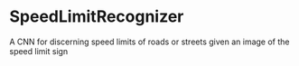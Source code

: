 # SpeedLimitRecognizer

A CNN for discerning speed limits of roads or streets given an image of the speed limit sign